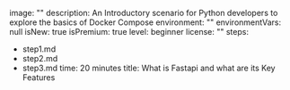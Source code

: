 image: ""
description: An Introductory scenario for Python developers to explore the basics of Docker Compose
environment: ""
environmentVars: null
isNew: true
isPremium: true
level: beginner
license: ""
steps:
- step1.md
- step2.md
- step3.md
time: 20 minutes
title: What is Fastapi and what are its Key Features
